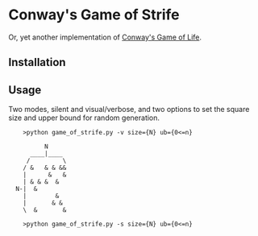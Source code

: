
# Conway's Game of Strife

Or, yet another implementation of [Conway's Game of Life](https://en.wikipedia.org/wiki/Conway%27s_Game_of_Life).

## Installation

## Usage

Two modes, silent and visual/verbose, and two options to set the square size and upper bound for random generation.

```
    >python game_of_strife.py -v size={N} ub={0<=n}

          N
      ____|____
     /         \
    / &   & & &&
    |      &   &
    | & & &  &
  N-|  &
    |        &
    |       & &
    \  &       &

    >python game_of_strife.py -s size={N} ub={0<=n}
```

